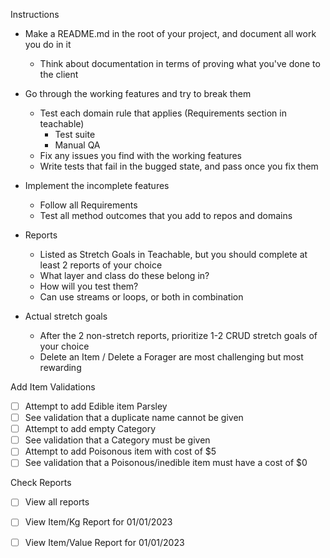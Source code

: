 
Instructions 

- Make a README.md in the root of your project, and document all work you do in it
    - Think about documentation in terms of proving what you've done to the client
  
- Go through the working features and try to break them
    - Test each domain rule that applies (Requirements section in teachable)
        - Test suite
        - Manual QA
    - Fix any issues you find with the working features
    - Write tests that fail in the bugged state, and pass once you fix them

- Implement the incomplete features
    - Follow all Requirements
    - Test all method outcomes that you add to repos and domains

- Reports
    - Listed as Stretch Goals in Teachable, but you should complete at least 2 reports of your choice
    - What layer and class do these belong in?
    - How will you test them?
    - Can use streams or loops, or both in combination

- Actual stretch goals
    - After the 2 non-stretch reports, prioritize 1-2 CRUD stretch goals of your choice
    - Delete an Item / Delete a Forager are most challenging but most rewarding


Add Item Validations
- [ ] Attempt to add Edible item Parsley
- [ ] See validation that a duplicate name cannot be given
- [ ] Attempt to add empty Category
- [ ] See validation that a Category must be given
- [ ] Attempt to add Poisonous item with cost of $5
- [ ] See validation that a Poisonous/inedible item must have a cost of $0

Check Reports
- [ ] View all reports
- [ ] View Item/Kg Report for 01/01/2023
- [ ] View Item/Value Report for 01/01/2023

